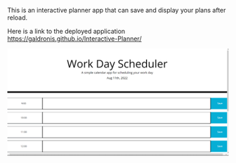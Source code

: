 This is an interactive planner app that can save and display your plans after reload. 

Here is a link to the deployed application  https://galdronis.github.io/Interactive-Planner/

<img src="screenshot.png">
